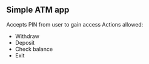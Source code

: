 ## Simple ATM app
Accepts PIN from user to gain access
Actions allowed: 
- Withdraw
- Deposit
- Check balance
- Exit